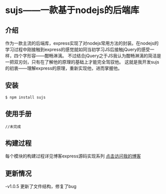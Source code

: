 # sujs——一款基于nodejs的后端库
## 介绍
 作为一款主流的后端库，express实现了对nodejs常用方法的封装。在nodejs的学习过程中刚接触到express的感觉就如同当初学习JS后接触jQuery的感受一样，四个字形容——酣畅淋漓。
 不过结合jQuery之于JS我认为酣畅淋漓的简洁是一把双刃剑，只有在了解他的原理的基础上才能完全驾驭他。
 这就是我开发sujs的初衷——理解express的原理，重新实现他，进而掌握他。
## 安装
```
$ npm install sujs
```
## 使用手册
```
//未完成
```
## 构建过程
 每个模块的构建过程详见博客express源码实现系列
<a href="https://betasu.github.io/archives/">点击访问我的博客</a>

## 更新情况
 -v1.0.5
	更新了文件结构，修复了bug



